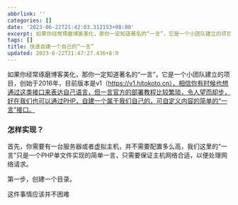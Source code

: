 ```yaml
---
abbrlink: ''
categories: []
date: '2023-06-22T21:42:03.312153+08:00'
excerpt: 如果你经常琢磨博客美化，那你一定知道著名的“一言”，它是一个小团队建立的项目，创始于2016年，目前版本是v1（https://v1.hitokoto.cn），相信你有时候也想通过这类接口来表达自己语言，但一言官方的部署教程比较繁琐，令人望而却步，好在我们也可以通过PHP，自建一个属于我们自己的，可自定义内容的简单的“一言”接口 
tags: []
title: 快速自建一个自己的“一言”
updated: 2023-6-22T21:47:27.436+8:0
---
```

如果你经常琢磨博客美化，那你一定知道著名的“一言”，它是一个小团队建立的项目，创始于2016年，目前版本是v1（https://v1.hitokoto.cn），相信你有时候也想通过这类接口来表达自己语言，但一言官方的部署教程比较繁琐，令人望而却步，好在我们也可以通过PHP，自建一个属于我们自己的，可自定义内容的简单的“一言”接口。

### 怎样实现？

首先，你需要有一台服务器或者虚拟主机，并不需要配置多么高，我们这里的“一言”只是一个PHP单文件实现的简单一言，只需要保证主机网络合适，以便处理网络请求。

第一步，创建一个目录。

这件事情应该并不困难
